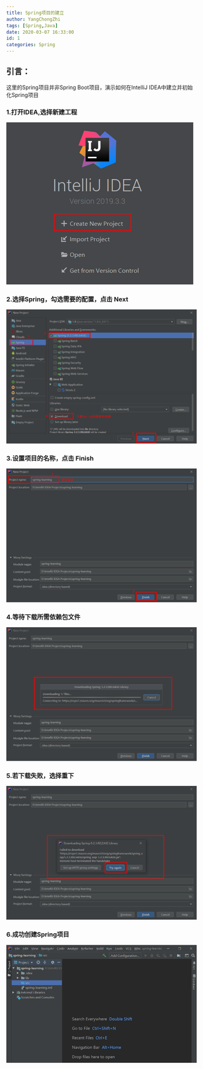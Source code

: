 ```yaml
---
title: Spring项目的建立
author: YangChongZhi
tags: [Spring,Java]
date: 2020-03-07 16:33:00
id: 1
categories: Spring
---
```

## 引言：
这里的Spring项目并非Spring Boot项目，演示如何在IntelliJ IDEA中建立并初始化Spring项目
<!-- more -->
### 1.打开IDEA,选择新建工程
![image](Spring项目的建立/1.png?v=1&type=image)
### 2.选择Spring，勾选需要的配置，点击 Next
![image](Spring项目的建立/2.png?v=1&type=image)
### 3.设置项目的名称，点击 Finish
![image](Spring项目的建立/3.png?v=1&type=image)
### 4.等待下载所需依赖包文件
![image](Spring项目的建立/4.png?v=1&type=image)
### 5.若下载失败，选择重下
![image](Spring项目的建立/5.png?v=1&type=image)
### 6.成功创建Spring项目
![image](Spring项目的建立/6.png?v=1&type=image)